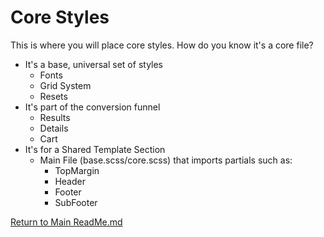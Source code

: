 Core Styles
===========

This is where you will place core styles. How do you know it's a core file?
* It's a base, universal set of styles
	- Fonts
	- Grid System
	- Resets
* It's part of the conversion funnel
	- Results
	- Details
	- Cart
* It's for a Shared Template Section
	- Main File (base.scss/core.scss) that imports partials such as:
		+ TopMargin
		+ Header
		+ Footer
		+ SubFooter

[Return to Main ReadMe.md](/ReadMe.md)